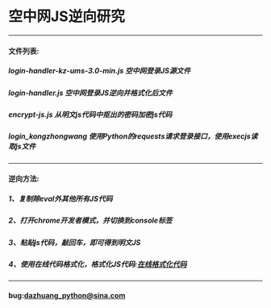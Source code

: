 # 空中网JS逆向研究
***
#### 文件列表:
##### login-handler-kz-ums-3.0-min.js 空中网登录JS源文件
##### login-handler.js 空中网登录JS逆向并格式化后文件
##### encrypt-js.js 从明文js代码中抠出的密码加密js代码
##### login_kongzhongwang 使用Python的requests请求登录接口，使用execjs读取js文件
***
#### 逆向方法:
##### 1、复制除eval外其他所有JS代码
##### 2、打开chrome开发者模式，并切换到console标签
##### 3、粘贴js代码，敲回车，即可得到明文JS
##### 4、使用在线代码格式化，格式化JS代码:[在线格式化代码](http://tool.oschina.net/codeformat/js/)

***
#### bug:dazhuang_python@sina.com
